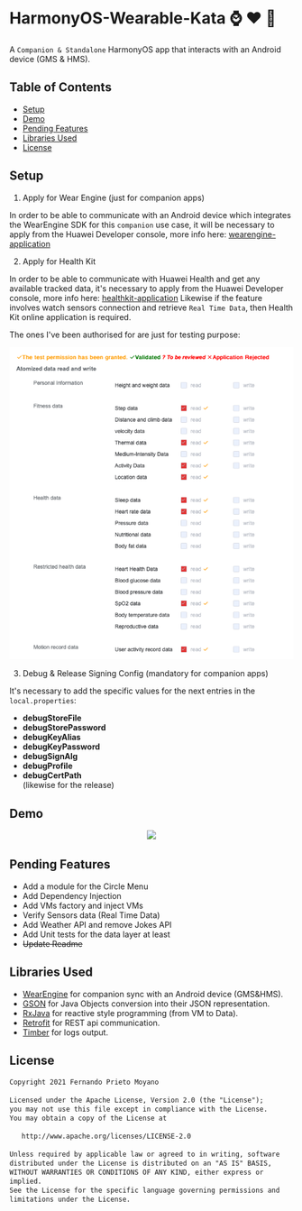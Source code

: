 # HarmonyOS-Wearable-Kata :watch: :hearts: :iphone:

A `Companion & Standalone` HarmonyOS app that interacts with an Android device (GMS & HMS).

## Table of Contents

- [Setup](#setup)
- [Demo](#demo)
- [Pending Features](#pending_features)
- [Libraries Used](#libraries_used)
- [License](#license)

## Setup
1. Apply for Wear Engine (just for companion apps)

In order to be able to communicate with an Android device which integrates the WearEngine SDK for this `companion` use case, it will be necessary to apply from the Huawei Developer console, more info here: [wearengine-application]

2. Apply for Health Kit

In order to be able to communicate with Huawei Health and get any available tracked data, it's necessary to apply from the Huawei Developer console, more info here: [healthkit-application]
Likewise if the feature involves watch sensors connection and retrieve `Real Time Data`, then Health Kit online application is required.

The ones I've been authorised for are just for testing purpose:
<p align="center">
  <img src="art/HealthKit-Application.png">
</p>

3. Debug & Release Signing Config (mandatory for companion apps)

It's necessary to add the specific values for the next entries in the `local.properties`:
* **debugStoreFile**
* **debugStorePassword**
* **debugKeyAlias**
* **debugKeyPassword**
* **debugSignAlg**
* **debugProfile** 
* **debugCertPath**  
(likewise for the release)

## Demo

<p align="center">
  <img src="art/Demo-HMS-Wearable-Example.gif">
</p>

## Pending Features

- Add a module for the Circle Menu
- Add Dependency Injection
- Add VMs factory and inject VMs
- Verify Sensors data (Real Time Data)
- Add Weather API and remove Jokes API
- Add Unit tests for the data layer at least
- ~~Update Readme~~ 

## Libraries Used

* [WearEngine][0] for companion sync with an Android device (GMS&HMS).
* [GSON][1] for Java Objects conversion into their JSON representation.
* [RxJava][2] for reactive style programming (from VM to Data). 
* [Retrofit][3] for REST api communication. 
* [Timber][4] for logs output.  

[0]:  https://developer.huawei.com/consumer/en/doc/development/connectivity-Guides/integrating-phone-sdk-0000001051137958
[1]:  https://github.com/google/gson
[2]:  https://github.com/ReactiveX/RxAndroid
[3]:  https://github.com/square/retrofit
[4]:  https://github.com/JakeWharton/timber


## License

    Copyright 2021 Fernando Prieto Moyano

    Licensed under the Apache License, Version 2.0 (the "License");
    you may not use this file except in compliance with the License.
    You may obtain a copy of the License at

       http://www.apache.org/licenses/LICENSE-2.0

    Unless required by applicable law or agreed to in writing, software
    distributed under the License is distributed on an "AS IS" BASIS,
    WITHOUT WARRANTIES OR CONDITIONS OF ANY KIND, either express or implied.
    See the License for the specific language governing permissions and
    limitations under the License.

[fingerprint]: https://developer.huawei.com/consumer/en/doc/development/connectivity-Guides/fitnesswatch-send-message-0000001052460491#EN-US_TOPIC_0000001074076988__section1361217411408
[agconnect-services.json]: https://developer.huawei.com/consumer/de/doc/development/AppGallery-connect-Guides/agc-get-started
[healthkit-application]: https://developer.huawei.com/consumer/en/doc/development/HMSCore-Guides/apply-kitservice-0000001050071707
[wearengine-application]: https://developer.huawei.com/consumer/en/doc/development/connectivity-Guides/applying-wearengine-0000001050777982